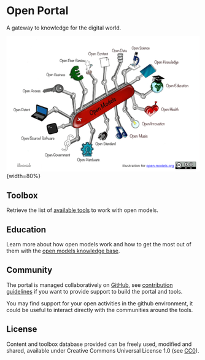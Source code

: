 # Open Portal 

A gateway to knowledge for the digital world.

![](assets/open-models.png){width=80%}

## Toolbox

Retrieve the list of [available tools](toolbox/) to work with open models.

## Education

Learn more about how open models work and how to get the most out of them with the [open models knowledge
base](https://open-models.org).

## Community

The portal is managed collaboratively on [GitHub](https://github.com/Open-Models/Portal), see [contribution guidelines](contribute.md)
if you want to provide support to build the portal and tools.

You may find support for your open activities in the github environment, it could be useful to interact directly with
the communities around the tools.

## License

Content and toolbox database provided can be freely used, modified and shared,
available under Creative Commons Universal License 1.0 (see [CC0](https://creativecommons.org/publicdomain/zero/1.0/)).
